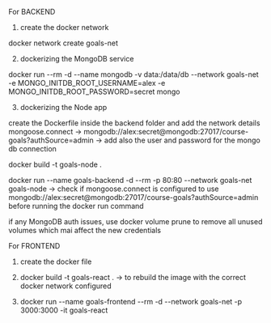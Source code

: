 For BACKEND

1. create the docker network

docker network create goals-net

2. dockerizing the MongoDB service

docker run --rm -d --name mongodb -v data:/data/db --network goals-net -e MONGO_INITDB_ROOT_USERNAME=alex -e MONGO_INITDB_ROOT_PASSWORD=secret mongo

3. dockerizing the Node app

create the Dockerfile inside the backend folder and add the network details mongoose.connect -> mongodb://alex:secret@mongodb:27017/course-goals?authSource=admin -> add also the user and password for the mongo db connection

docker build -t goals-node .

 docker run --name goals-backend -d --rm -p 80:80 --network goals-net goals-node -> check if mongoose.connect is configured to use mongodb://alex:secret@mongodb:27017/course-goals?authSource=admin before running the docker run command

 if any MongoDB auth issues, use docker volume prune to remove all unused volumes which mai affect the new credentials


For FRONTEND

1. create the docker file

2. docker build -t goals-react .  -> to rebuild the image with the correct docker network configured

3. docker run --name goals-frontend --rm -d --network goals-net -p 3000:3000 -it goals-react
